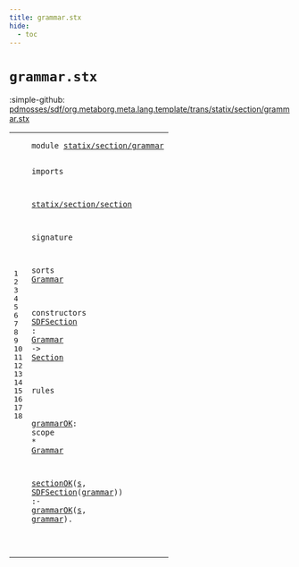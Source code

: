 ```yaml
---
title: grammar.stx
hide:
  - toc
---
```


# `grammar.stx`

:simple-github: [pdmosses/sdf/org.metaborg.meta.lang.template/trans/statix/section/grammar.stx]

[pdmosses/sdf/org.metaborg.meta.lang.template/trans/statix/section/grammar.stx]: https://github.com/pdmosses/sdf/blob/master/org.metaborg.meta.lang.template/trans/statix/section/grammar.stx "The source file on GitHub"

<div class="stx"><table class="highlighttable"><tbody><tr><td class="linenos"><div class="linenodiv"><pre><span></span>1
2
3
4
5
6
7
8
9
10
11
12
13
14
15
16
17
18
</pre></div></td>
<td class="code"><pre><code><span class="keyword">module</span> <a href="../priority.stx/#statix/section/grammar_43_65" id="statix/section/grammar_7_29" title="Referenced at ../priority.stx line 5; ../restriction.stx line 5; ../sort.stx line 5; ../start_symbol.stx line 5; ../syntax.stx line 5; ../../main.stx line 9"><span class="token sort_Id">statix/section/grammar</span></a>

<span class="keyword">imports</span>

  <a href="../section.stx/#statix/section/section_7_29" id="statix/section/section_42_64" title="Defined at ../section.stx line 1"><span class="token sort_Id">statix/section/section</span></a>

<span class="keyword">signature</span>

  <span class="keyword">sorts</span> <span class="cons_SortDecl"><a href="#Grammar_126_133" id="Grammar_85_92" title="Referenced at line 12, 16; ../priority.stx line 12, 13, 14; ../restriction.stx line 11, 12, 13; ../sort.stx line 11; ../start_symbol.stx line 11, 12, 13; ../syntax.stx line 17, 18, 19, 20, 21, 22, 23, 24, 25, 26"><span class="token sort_Id">Grammar</span></a></span>

  <span class="keyword">constructors</span>
    <span class="cons_OpDecl"><a href="#SDFSection_198_208" id="SDFSection_113_123" title="Referenced at line 18"><span class="token sort_Id">SDFSection</span></a> <span class="operator">:</span> <span class="cons_SimpleSort"><a href="#Grammar_85_92" id="Grammar_126_133" title="Defined at line 9"><span class="token sort_Id">Grammar</span></a></span> <span class="operator">-&gt;</span> <span class="cons_SimpleSort"><a href="../section.stx/#Section_50_57" id="Section_137_144" title="Defined at ../section.stx line 5"><span class="token sort_Id">Section</span></a></span></span>

<span class="keyword">rules</span>

  <a href="#grammarOK_222_231" id="grammarOK_155_164" title="Referenced at line 18; ../priority.stx line 38, 39, 40; ../restriction.stx line 22, 23, 24; ../sort.stx line 20; ../start_symbol.stx line 17, 18, 19; ../syntax.stx line 44, 45, 46, 47, 48, 49, 50, 51, 52, 53"><span class="token sort_Id">grammarOK</span></a><span class="operator">:</span> <span class="cons_ScopeSort">scope</span> <span class="operator">*</span> <span class="cons_SimpleSort"><a href="#Grammar_85_92" id="Grammar_174_181" title="Defined at line 9"><span class="token sort_Id">Grammar</span></a></span>

  <a href="../section.stx/#sectionOK_68_77" id="sectionOK_185_194" title="Defined at ../section.stx line 9"><span class="token sort_Id">sectionOK</span></a><span class="operator">(</span><span class="cons_Var"><a href="#s_232_233" id="s_195_196" title="Referenced at line 18"><span class="token sort_Id">s</span></a></span><span class="operator">,</span> <span class="cons_Op"><a href="#SDFSection_113_123" id="SDFSection_198_208" title="Defined at line 12"><span class="token sort_Id">SDFSection</span></a><span class="operator">(</span><span class="cons_Var"><a href="#grammar_235_242" id="grammar_209_216" title="Referenced at line 18"><span class="token sort_Id">grammar</span></a></span>)</span><span class="operator">)</span> <span class="operator">:-</span> <a href="#grammarOK_155_164" id="grammarOK_222_231" title="Defined at line 16"><span class="token sort_Id">grammarOK</span></a><span class="operator">(</span><span class="cons_Var"><a href="#s_195_196" id="s_232_233" title="Defined at line 18"><span class="token sort_Id">s</span></a></span><span class="operator">,</span> <span class="cons_Var"><a href="#grammar_209_216" id="grammar_235_242" title="Defined at line 18"><span class="token sort_Id">grammar</span></a></span><span class="operator">).</span>

</code></pre></td></tr></tbody></table></div>